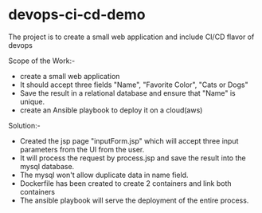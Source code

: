 # devops-ci-cd-demo
The project is to create a small web application and include CI/CD flavor of devops

Scope of the Work:-
- create a small web application 
- It should accept three fields "Name", "Favorite Color", "Cats or Dogs"
- Save the result in a relational database and ensure that "Name" is unique.
- create an Ansible playbook to deploy it on a cloud(aws)


Solution:-

- Created the jsp page "inputForm.jsp" which will accept three input parameters from the UI from the user.
- It will process the request by process.jsp and save the result into the mysql database.
- The mysql won't allow duplicate data in name field.
- Dockerfile has been created to create 2 containers and link both containers
- The ansible playbook will serve the deployment of the entire process.

